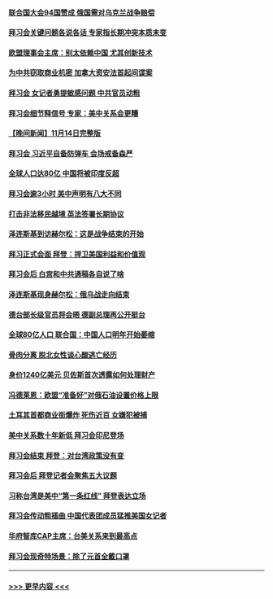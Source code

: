 #### [联合国大会94国赞成 俄国需对乌克兰战争赔偿](../pages/prog202/a103575227.md?t=11151701) 
#### [拜习会关键问题各说各话 专家指长期冲突本质未变](../pages/prog202/a103575212.md?t=11151701) 
#### [欧盟理事会主席：别太依赖中国 尤其创新技术](../pages/prog202/a103575190.md?t=11151701) 
#### [为中共窃取商业机密 加拿大资安法首起间谍案](../pages/prog202/a103575100.md?t=11151701) 
#### [拜习会 女记者勇提敏感问题 中共官员动粗](../pages/prog202/a103575086.md?t=11151701) 
#### [拜习会细节释信号 专家：美中关系会更糟](../pages/prog202/a103575085.md?t=11151701) 
#### [【晚间新闻】11月14日完整版](../pages/prog202/a103575078.md?t=11151701) 
#### [拜习会 习近平自备防弹车 会场戒备森严](../pages/prog202/a103574953.md?t=11151701) 
#### [全球人口达80亿 中国将被印度反超](../pages/prog202/a103574986.md?t=11151701) 
#### [拜习会逾3小时 美中声明有八大不同](../pages/prog202/a103575016.md?t=11151701) 
#### [打击非法移民越境 英法签署长期协议](../pages/prog202/a103574988.md?t=11151701) 
#### [泽连斯基到访赫尔松：这是战争结束的开始](../pages/prog202/a103574992.md?t=11151701) 
#### [拜习正式会面 拜登：捍卫美国利益和价值观](../pages/prog202/a103575010.md?t=11151701) 
#### [拜习会后 白宫和中共通稿各自说了啥](../pages/prog202/a103575008.md?t=11151701) 
#### [泽连斯基现身赫尔松：俄乌战走向结束](../pages/prog202/a103574765.md?t=11151701) 
#### [德台部长级官员将会晤 德副总理再公开挺台](../pages/prog202/a103574796.md?t=11151701) 
#### [全球80亿人口 联合国：中国人口明年开始萎缩](../pages/prog202/a103574666.md?t=11151701) 
#### [骨肉分离 脱北女性谈心酸逃亡经历](../pages/prog202/a103574703.md?t=11151701) 
#### [身价1240亿美元 贝佐斯首次透露如何处理财产](../pages/prog202/a103574719.md?t=11151701) 
#### [冯德莱恩：欧盟“准备好”对俄石油设置价格上限](../pages/prog202/a103574752.md?t=11151701) 
#### [土耳其首都商业街爆炸 死伤近百 女嫌犯被捕](../pages/prog202/a103574722.md?t=11151701) 
#### [美中关系数十年新低 拜习会印尼登场](../pages/prog202/a103574691.md?t=11151701) 
#### [拜习会结束 拜登：对台湾政策没有变](../pages/prog202/a103574688.md?t=11151701) 
#### [拜习会后 拜登记者会聚焦五大议题](../pages/prog202/a103574600.md?t=11151701) 
#### [习称台湾是美中“第一条红线” 拜登表达立场](../pages/prog202/a103574586.md?t=11151701) 
#### [拜习会传动粗插曲 中国代表团成员猛推美国女记者](../pages/prog202/a103574593.md?t=11151701) 
#### [华府智库CAP主席：台美关系来到最高点](../pages/prog202/a103574578.md?t=11151701) 
#### [拜习会现奇特场景：除了元首全戴口罩](../pages/prog202/a103574574.md?t=11151701) 

----
#### [ >>> 更早内容 <<< ](../indexes/prog202-earlier.md)

